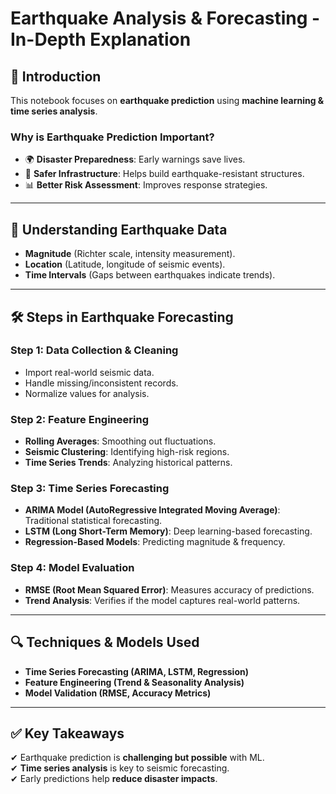 # **Earthquake Analysis & Forecasting - In-Depth Explanation**

## 📌 Introduction
This notebook focuses on **earthquake prediction** using **machine learning & time series analysis**.

### Why is Earthquake Prediction Important?
- 🌍 **Disaster Preparedness**: Early warnings save lives.
- 🏢 **Safer Infrastructure**: Helps build earthquake-resistant structures.
- 📊 **Better Risk Assessment**: Improves response strategies.

---

## 🔬 **Understanding Earthquake Data**
- **Magnitude** (Richter scale, intensity measurement).
- **Location** (Latitude, longitude of seismic events).
- **Time Intervals** (Gaps between earthquakes indicate trends).

---

## 🛠 **Steps in Earthquake Forecasting**
### **Step 1: Data Collection & Cleaning**
- Import real-world seismic data.
- Handle missing/inconsistent records.
- Normalize values for analysis.

### **Step 2: Feature Engineering**
- **Rolling Averages**: Smoothing out fluctuations.
- **Seismic Clustering**: Identifying high-risk regions.
- **Time Series Trends**: Analyzing historical patterns.

### **Step 3: Time Series Forecasting**
- **ARIMA Model (AutoRegressive Integrated Moving Average)**: Traditional statistical forecasting.
- **LSTM (Long Short-Term Memory)**: Deep learning-based forecasting.
- **Regression-Based Models**: Predicting magnitude & frequency.

### **Step 4: Model Evaluation**
- **RMSE (Root Mean Squared Error)**: Measures accuracy of predictions.
- **Trend Analysis**: Verifies if the model captures real-world patterns.

---

## 🔍 **Techniques & Models Used**
- **Time Series Forecasting (ARIMA, LSTM, Regression)**
- **Feature Engineering (Trend & Seasonality Analysis)**
- **Model Validation (RMSE, Accuracy Metrics)**

---

## ✅ **Key Takeaways**
✔ Earthquake prediction is **challenging but possible** with ML.  
✔ **Time series analysis** is key to seismic forecasting.  
✔ Early predictions help **reduce disaster impacts**.  
